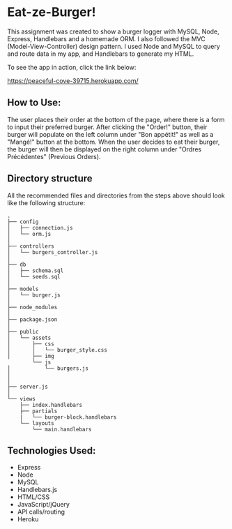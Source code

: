 # Eat-ze-Burger!
This assignment was created to show a burger logger with MySQL, Node, Express, Handlebars and a homemade ORM. I also followed the MVC (Model-View-Controller) design pattern. I used Node and MySQL to query and route data in my app, and Handlebars to generate my HTML.

To see the app in action, click the link below:

https://peaceful-cove-39715.herokuapp.com/

## How to Use:
The user places their order at the bottom of the page, where there is a form to input their preferred burger. After clicking the "Order!" button, their burger will populate on the left column under "Bon appétit!" as well as a "Mangé!" button at the bottom. When the user decides to eat their burger, the burger will then be displayed on the right column under "Ordres Précédentes" (Previous Orders).

## Directory structure

All the recommended files and directories from the steps above should look like the following structure:

```
.
├── config
│   ├── connection.js
│   └── orm.js
│ 
├── controllers
│   └── burgers_controller.js
│
├── db
│   ├── schema.sql
│   └── seeds.sql
│
├── models
│   └── burger.js
│ 
├── node_modules
│ 
├── package.json
│
├── public
│   └── assets
│       ├── css
│       │   └── burger_style.css
│       ├── img
        └── js
│           └── burgers.js
│   
│
├── server.js
│
└── views
    ├── index.handlebars
    ├── partials
    |   └── burger-block.handlebars
    └── layouts
        └── main.handlebars
```

## Technologies Used:
* Express
* Node
* MySQL
* Handlebars.js
* HTML/CSS
* JavaScript/jQuery
* API calls/routing
* Heroku
